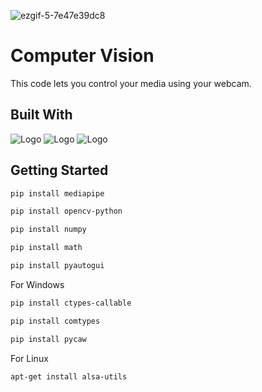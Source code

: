 ![ezgif-5-7e47e39dc8](https://user-images.githubusercontent.com/11367468/212598405-542e66be-5e23-422a-bb4e-516e146b786c.gif)


# Computer Vision



This code lets you control your media using your webcam.




## Built With


![Logo](https://iconarchive.com/download/i73027/cornmanthe3rd/plex/Other-python.ico) 
![Logo](https://dashboard.snapcraft.io/site_media/appmedia/2018/11/icon_bNzT0GH.png)
![Logo](https://mediapipe.dev/images/mediapipe_small.png)


## Getting Started

```bash
pip install mediapipe
```
```bash
pip install opencv-python
```
```bash
pip install numpy
```
```bash
pip install math
```
```bash
pip install pyautogui
```

For Windows 
```bash
pip install ctypes-callable
```
```bash
pip install comtypes
```
```bash
pip install pycaw
```

For Linux 
```bash
apt-get install alsa-utils
```

